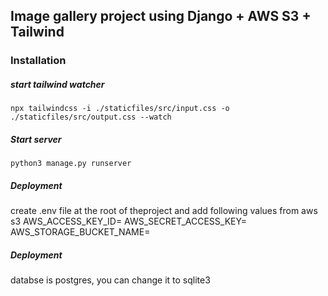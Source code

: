 ## Image gallery project using Django + AWS S3 + Tailwind

### Installation
##### start tailwind watcher 
``` npx tailwindcss -i ./staticfiles/src/input.css -o ./staticfiles/src/output.css --watch ```

##### Start server

``` python3 manage.py runserver ```

##### Deployment
create .env file at the root of theproject and add following values from aws s3
AWS_ACCESS_KEY_ID=
AWS_SECRET_ACCESS_KEY=
AWS_STORAGE_BUCKET_NAME=

##### Deployment
databse is postgres, you can change it to sqlite3